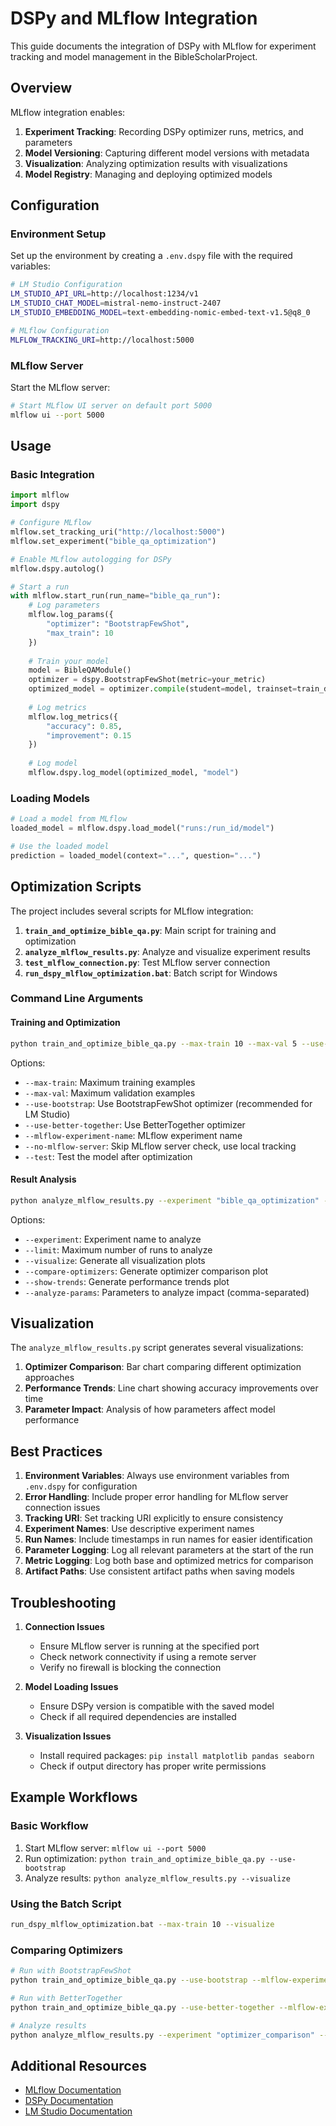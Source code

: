 # DSPy and MLflow Integration

This guide documents the integration of DSPy with MLflow for experiment tracking and model management in the BibleScholarProject.

## Overview

MLflow integration enables:

1. **Experiment Tracking**: Recording DSPy optimizer runs, metrics, and parameters
2. **Model Versioning**: Capturing different model versions with metadata
3. **Visualization**: Analyzing optimization results with visualizations
4. **Model Registry**: Managing and deploying optimized models

## Configuration

### Environment Setup

Set up the environment by creating a `.env.dspy` file with the required variables:

```bash
# LM Studio Configuration
LM_STUDIO_API_URL=http://localhost:1234/v1
LM_STUDIO_CHAT_MODEL=mistral-nemo-instruct-2407
LM_STUDIO_EMBEDDING_MODEL=text-embedding-nomic-embed-text-v1.5@q8_0

# MLflow Configuration 
MLFLOW_TRACKING_URI=http://localhost:5000
```

### MLflow Server

Start the MLflow server:

```bash
# Start MLflow UI server on default port 5000
mlflow ui --port 5000
```

## Usage

### Basic Integration

```python
import mlflow
import dspy

# Configure MLflow
mlflow.set_tracking_uri("http://localhost:5000")
mlflow.set_experiment("bible_qa_optimization")

# Enable MLflow autologging for DSPy
mlflow.dspy.autolog()

# Start a run
with mlflow.start_run(run_name="bible_qa_run"):
    # Log parameters
    mlflow.log_params({
        "optimizer": "BootstrapFewShot",
        "max_train": 10
    })
    
    # Train your model
    model = BibleQAModule()
    optimizer = dspy.BootstrapFewShot(metric=your_metric)
    optimized_model = optimizer.compile(student=model, trainset=train_data)
    
    # Log metrics
    mlflow.log_metrics({
        "accuracy": 0.85,
        "improvement": 0.15
    })
    
    # Log model
    mlflow.dspy.log_model(optimized_model, "model")
```

### Loading Models

```python
# Load a model from MLflow
loaded_model = mlflow.dspy.load_model("runs:/run_id/model")

# Use the loaded model
prediction = loaded_model(context="...", question="...")
```

## Optimization Scripts

The project includes several scripts for MLflow integration:

1. **`train_and_optimize_bible_qa.py`**: Main script for training and optimization
2. **`analyze_mlflow_results.py`**: Analyze and visualize experiment results
3. **`test_mlflow_connection.py`**: Test MLflow server connection
4. **`run_dspy_mlflow_optimization.bat`**: Batch script for Windows

### Command Line Arguments

#### Training and Optimization

```bash
python train_and_optimize_bible_qa.py --max-train 10 --max-val 5 --use-bootstrap --mlflow-experiment-name "bible_qa_test"
```

Options:
- `--max-train`: Maximum training examples
- `--max-val`: Maximum validation examples
- `--use-bootstrap`: Use BootstrapFewShot optimizer (recommended for LM Studio)
- `--use-better-together`: Use BetterTogether optimizer
- `--mlflow-experiment-name`: MLflow experiment name
- `--no-mlflow-server`: Skip MLflow server check, use local tracking
- `--test`: Test the model after optimization

#### Result Analysis

```bash
python analyze_mlflow_results.py --experiment "bible_qa_optimization" --visualize
```

Options:
- `--experiment`: Experiment name to analyze
- `--limit`: Maximum number of runs to analyze
- `--visualize`: Generate all visualization plots
- `--compare-optimizers`: Generate optimizer comparison plot
- `--show-trends`: Generate performance trends plot
- `--analyze-params`: Parameters to analyze impact (comma-separated)

## Visualization

The `analyze_mlflow_results.py` script generates several visualizations:

1. **Optimizer Comparison**: Bar chart comparing different optimization approaches
2. **Performance Trends**: Line chart showing accuracy improvements over time
3. **Parameter Impact**: Analysis of how parameters affect model performance

## Best Practices

1. **Environment Variables**: Always use environment variables from `.env.dspy` for configuration
2. **Error Handling**: Include proper error handling for MLflow server connection issues
3. **Tracking URI**: Set tracking URI explicitly to ensure consistency
4. **Experiment Names**: Use descriptive experiment names
5. **Run Names**: Include timestamps in run names for easier identification
6. **Parameter Logging**: Log all relevant parameters at the start of the run
7. **Metric Logging**: Log both base and optimized metrics for comparison
8. **Artifact Paths**: Use consistent artifact paths when saving models

## Troubleshooting

1. **Connection Issues**
   - Ensure MLflow server is running at the specified port
   - Check network connectivity if using a remote server
   - Verify no firewall is blocking the connection

2. **Model Loading Issues**
   - Ensure DSPy version is compatible with the saved model
   - Check if all required dependencies are installed

3. **Visualization Issues**
   - Install required packages: `pip install matplotlib pandas seaborn`
   - Check if output directory has proper write permissions

## Example Workflows

### Basic Workflow

1. Start MLflow server: `mlflow ui --port 5000`
2. Run optimization: `python train_and_optimize_bible_qa.py --use-bootstrap`
3. Analyze results: `python analyze_mlflow_results.py --visualize`

### Using the Batch Script

```bash
run_dspy_mlflow_optimization.bat --max-train 10 --visualize
```

### Comparing Optimizers

```bash
# Run with BootstrapFewShot
python train_and_optimize_bible_qa.py --use-bootstrap --mlflow-experiment-name "optimizer_comparison"

# Run with BetterTogether
python train_and_optimize_bible_qa.py --use-better-together --mlflow-experiment-name "optimizer_comparison"

# Analyze results
python analyze_mlflow_results.py --experiment "optimizer_comparison" --compare-optimizers
```

## Additional Resources

- [MLflow Documentation](https://www.mlflow.org/docs/latest/index.html)
- [DSPy Documentation](https://dspy.ai/)
- [LM Studio Documentation](https://lmstudio.ai/docs/basics) 